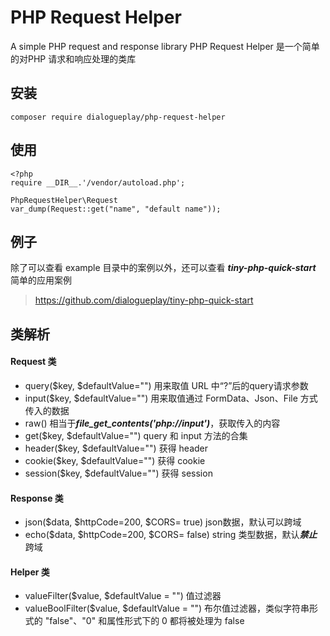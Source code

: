 # PHP Request Helper
A simple PHP request and response library
PHP Request Helper 是一个简单的对PHP 请求和响应处理的类库

## 安装
```
composer require dialogueplay/php-request-helper
```

## 使用
```
<?php
require __DIR__.'/vendor/autoload.php';

PhpRequestHelper\Request
var_dump(Request::get("name", "default name"));

```

## 例子
除了可以查看 example 目录中的案例以外，还可以查看 ***tiny-php-quick-start*** 简单的应用案例
> https://github.com/dialogueplay/tiny-php-quick-start

## 类解析

#### Request 类
- query($key, $defaultValue="") 用来取值 URL 中“?”后的query请求参数
- input($key, $defaultValue="") 用来取值通过 FormData、Json、File 方式传入的数据
- raw() 相当于***file_get_contents('php://input')***，获取传入的内容
- get($key, $defaultValue="") query 和 input 方法的合集
- header($key, $defaultValue="") 获得 header
- cookie($key, $defaultValue="") 获得 cookie
- session($key, $defaultValue="") 获得 session

#### Response 类
- json($data, $httpCode=200, $CORS= true) json数据，默认可以跨域
- echo($data, $httpCode=200, $CORS= false) string 类型数据，默认***禁止***跨域

#### Helper 类
- valueFilter($value, $defaultValue = "") 值过滤器
- valueBoolFilter($value, $defaultValue = "") 布尔值过滤器，类似字符串形式的 "false"、"0" 和属性形式下的 0 都将被处理为 false





